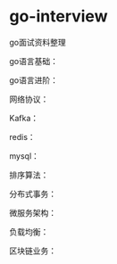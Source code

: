 # go-interview
go面试资料整理

go语言基础：

go语言进阶：

网络协议：

Kafka：

redis：

mysql：

排序算法：

分布式事务：

微服务架构：

负载均衡：

区块链业务：